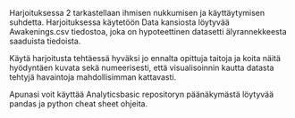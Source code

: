 Harjoituksessa 2 tarkastellaan ihmisen nukkumisen ja käyttäytymisen suhdetta. Harjoituksessa käytetöön Data kansiosta löytyvää Awakenings.csv tiedostoa, joka on hypoteettinen datasetti älyrannekkeesta saaduista tiedoista.

Käytä harjoitusta tehtäessä hyväksi jo ennalta opittuja taitoja ja koita näitä hyödyntäen kuvata sekä numeerisesti, että visualisoinnin kautta datasta tehtyjä havaintoja mahdollisimman kattavasti.

Apunasi voit käyttää Analyticsbasic repositoryn päänäkymästä löytyvää pandas ja python cheat sheet ohjeita.
